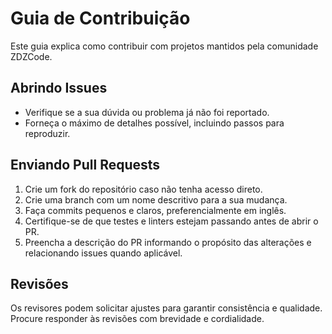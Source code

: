 # Guia de Contribuição

Este guia explica como contribuir com projetos mantidos pela comunidade ZDZCode.

## Abrindo Issues

- Verifique se a sua dúvida ou problema já não foi reportado.
- Forneça o máximo de detalhes possível, incluindo passos para reproduzir.

## Enviando Pull Requests

1. Crie um fork do repositório caso não tenha acesso direto.
2. Crie uma branch com um nome descritivo para a sua mudança.
3. Faça commits pequenos e claros, preferencialmente em inglês.
4. Certifique-se de que testes e linters estejam passando antes de abrir o PR.
5. Preencha a descrição do PR informando o propósito das alterações e relacionando issues quando aplicável.

## Revisões

Os revisores podem solicitar ajustes para garantir consistência e qualidade. Procure responder às revisões com brevidade e cordialidade.

